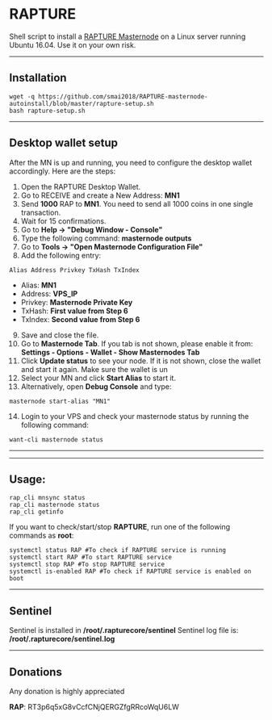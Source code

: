 # RAPTURE
Shell script to install a [RAPTURE Masternode](https://our-rapture.com/) on a Linux server running Ubuntu 16.04. Use it on your own risk.
***

## Installation
```
wget -q https://github.com/smai2018/RAPTURE-masternode-autoinstall/blob/master/rapture-setup.sh
bash rapture-setup.sh
```
***

## Desktop wallet setup  

After the MN is up and running, you need to configure the desktop wallet accordingly. Here are the steps:  
1. Open the RAPTURE Desktop Wallet.  
2. Go to RECEIVE and create a New Address: **MN1**  
3. Send **1000** RAP to **MN1**. You need to send all 1000 coins in one single transaction.
4. Wait for 15 confirmations.  
5. Go to **Help -> "Debug Window - Console"**  
6. Type the following command: **masternode outputs**  
7. Go to  **Tools -> "Open Masternode Configuration File"**
8. Add the following entry:
```
Alias Address Privkey TxHash TxIndex
```
* Alias: **MN1**
* Address: **VPS_IP**
* Privkey: **Masternode Private Key**
* TxHash: **First value from Step 6**
* TxIndex:  **Second value from Step 6**
9. Save and close the file.
10. Go to **Masternode Tab**. If you tab is not shown, please enable it from: **Settings - Options - Wallet - Show Masternodes Tab**
11. Click **Update status** to see your node. If it is not shown, close the wallet and start it again. Make sure the wallet is un
12. Select your MN and click **Start Alias** to start it.
13. Alternatively, open **Debug Console** and type:
```
masternode start-alias "MN1"
``` 
14. Login to your VPS and check your masternode status by running the following command:
```
want-cli masternode status
```
***
***

## Usage:
```
rap_cli mnsync status
rap_cli masternode status  
rap_cli getinfo
```
If you want to check/start/stop **RAPTURE**, run one of the following commands as **root**:

```
systemctl status RAP #To check if RAPTURE service is running
systemctl start RAP #To start RAPTURE service
systemctl stop RAP #To stop RAPTURE service
systemctl is-enabled RAP #To check if RAPTURE service is enabled on boot
```  
***

## Sentinel

Sentinel is installed in **/root/.rapturecore/sentinel** 
Sentinel log file is: **/root/.rapturecore/sentinel.log**
***

## Donations

Any donation is highly appreciated

**RAP**: RT3p6q5xG8vCcfCNjQERGZfgRRcoWqU6LW 
